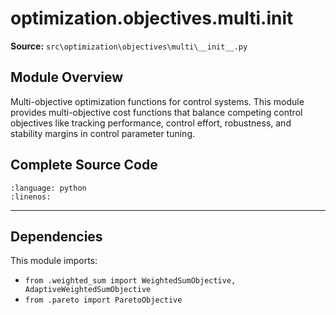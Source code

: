 # optimization.objectives.multi.__init__

**Source:** `src\optimization\objectives\multi\__init__.py`

## Module Overview

Multi-objective optimization functions for control systems.
This module provides multi-objective cost functions that balance
competing control objectives like tracking performance, control effort,
robustness, and stability margins in control parameter tuning.

## Complete Source Code

```{literalinclude} ../../../src/optimization/objectives/multi/__init__.py
:language: python
:linenos:
```

---

## Dependencies

This module imports:

- `from .weighted_sum import WeightedSumObjective, AdaptiveWeightedSumObjective`
- `from .pareto import ParetoObjective`
